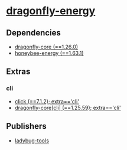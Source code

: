 # [dragonfly-energy](https://pypi.org/project/dragonfly-energy)

## Dependencies
- [dragonfly-core (==1.26.0)](packages/d/dragonfly-core.md)
- [honeybee-energy (==1.63.1)](packages/h/honeybee-energy.md)


## Extras

### cli
- [click (==7.1.2); extra=='cli'](packages/c/click.md)
- [dragonfly-core[cli] (==1.25.59); extra=='cli'](packages/d/dragonfly-core.md)


## Publishers
- [ladybug-tools](https://pypi.org/user/ladybug-tools)

